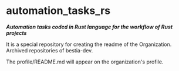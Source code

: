 # automation_tasks_rs

***Automation tasks coded in Rust language for the workflow of Rust projects***

It is a special repository for creating the readme of the Organization.  
Archived repositories of bestia-dev.

The profile/README.md will appear on the organization's profile.
